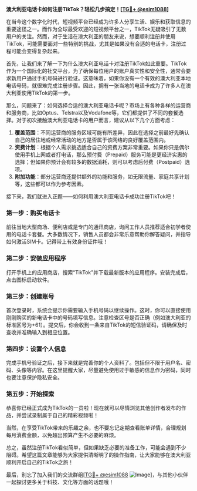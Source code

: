 **澳大利亚电话卡如何注册TikTok？轻松几步搞定！[[TG💪+ @esim1088](https://t.me/s/esim1088)]**

在当今这个数字化时代，短视频平台已经成为许多人分享生活、娱乐和获取信息的重要途径之一。而作为全球最受欢迎的短视频平台之一，TikTok无疑吸引了无数用户的关注。然而，对于生活在澳大利亚的朋友来说，想要顺利注册并使用TikTok，可能需要面对一些特别的挑战，尤其是如果没有合适的电话卡，注册过程可能会变得复杂起来。

首先，让我们来了解一下为什么澳大利亚电话卡对注册TikTok如此重要。TikTok作为一个国际化的社交平台，为了确保每位用户的账户真实性和安全性，通常会要求新用户通过手机号码进行验证。这意味着，如果你没有一个有效的澳大利亚本地电话号码，就很难完成注册步骤。因此，拥有一张当地的电话卡成为了许多人在澳大利亚使用TikTok的第一步。

那么，问题来了：如何选择合适的澳大利亚电话卡呢？市场上有各种各样的运营商和服务商，比如Optus、Telstra以及Vodafone等，它们都提供了不同的套餐选择。对于初次接触澳大利亚电话卡的用户而言，建议从以下几个方面考虑：

1. **覆盖范围**：不同运营商的服务区域可能有所差异，因此在选择之前最好先确认自己的居住地或经常活动的地方是否属于该网络的良好覆盖范围内。
2. **资费计划**：根据个人需求挑选适合自己的资费方案非常重要。如果你只是偶尔使用手机上网或者打电话，那么预付费（Prepaid）服务可能是更经济实惠的选择；但如果你预计会有较多的数据消耗，则可以考虑后付费（Postpaid）选项。
3. **附加功能**：部分运营商还提供额外的功能和服务，如无限流量、家庭共享计划等，这些都可以作为参考因素。

接下来，我们就进入正题——如何利用澳大利亚电话卡成功注册TikTok吧！

### 第一步：购买电话卡

前往当地大型商场、便利店或是专门的通讯商店，询问工作人员推荐适合初学者使用的电话卡套餐。大多数情况下，销售人员都会非常乐意帮助你解答疑问，并指导如何激活SIM卡。记得带上有效身份证件哦！

### 第二步：安装应用程序

打开手机上的应用商店，搜索“TikTok”并下载最新版本的应用程序。安装完成后，点击图标启动软件。

### 第三步：创建账号

首次登录时，系统会提示你需要输入手机号码以继续操作。这时，你可以直接使用刚刚购买的新电话卡中的号码填写信息。注意检查区号是否正确（例如澳大利亚的标准区号为+61）。提交后，你会收到一条来自TikTok的短信验证码，请确保及时查收并准确输入到相应位置。

### 第四步：设置个人信息

完成手机号验证之后，接下来就是完善你的个人资料了。包括但不限于用户名、密码、头像等内容。在这里提醒大家，尽量避免使用过于敏感的信息作为密码，同时也要注意保护隐私安全。

### 第五步：开始探索

恭喜你已经正式成为TikTok的一员啦！现在就可以尽情浏览其他创作者发布的作品，并尝试录制属于自己的精彩视频啦！

当然，在享受TikTok带来的乐趣之余，也不要忘记定期查看账单详情，合理规划每月消费金额，以免超出预算产生不必要的麻烦。

总之，虽然注册TikTok看似简单，但如果缺乏必要的准备工作，可能会遇到不少阻碍。希望这篇文章能够为大家提供清晰明了的操作指南，让大家能够在澳大利亚顺利开启自己的TikTok之旅！

最后，别忘了加入我们的交流群组[[TG💪+ @esim1088](https://t.me/s/esim1088) ![Image](https://i.postimg.cc/4NQfJmqS/Snipaste-2025-05-13-00-14-12.png)]，与其他小伙伴一起探讨更多关于科技、文化等方面的话题哦！